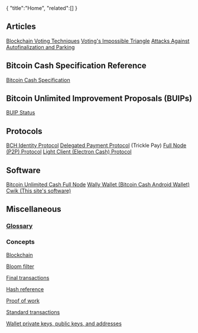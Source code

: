 <div class="cwikmeta">
{
"title":"Home",
"related":[]
}</div>

## Articles
[Blockchain Voting Techniques](/blockchain_voting.md)
[Voting's Impossible Triangle](/voting_impossible_triangle.md)
[Attacks Against Autofinalization and Parking](/autofinalization_parking.md)

## Bitcoin Cash Specification Reference
[Bitcoin Cash Specification](ref/home)

## Bitcoin Unlimited Improvement Proposals (BUIPs)

[BUIP Status](/buip/summary.md)

## Protocols
[BCH Identity Protocol](/identity__protocol.md)
[Delegated Payment Protocol](/delegated_payment_protocol.md) (Trickle Pay)
[Full Node (P2P) Protocol](/ref/protocol.md)
[Light Client (Electron Cash) Protocol](/electrs__protocol.md)

## Software
[Bitcoin Unlimited Cash Full Node](/bu_bitcoind.md)
[Wally Wallet (Bitcoin Cash Android Wallet)](/wally)
[Cwik (This site's software)](cwik) 


## Miscellaneous

### [Glossary](/glossary.md)

### Concepts
[Blockchain](blockchain.md)

[Bloom filter](objects/bloom__filter)

[Final transactions](/final__transactions.md)

[Hash reference](hash__reference)

[Proof of work](proof__of__work)

[Standard transactions](/standard__transactions.md)

[Wallet private keys, public keys, and addresses](objects/wallet__objects)